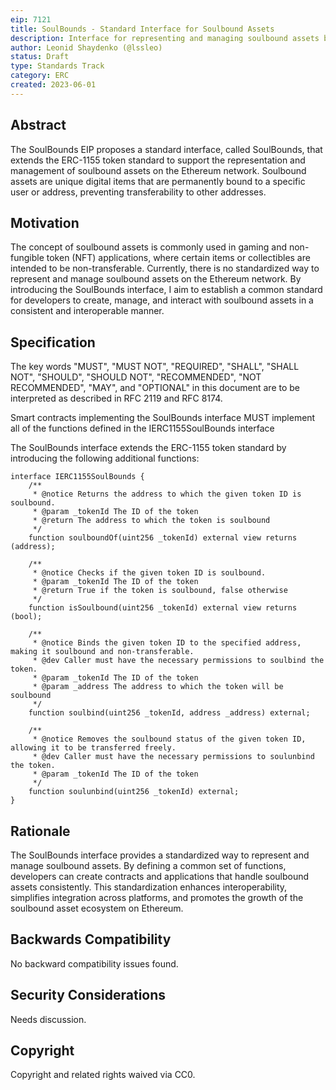 ```yaml
---
eip: 7121
title: SoulBounds - Standard Interface for Soulbound Assets
description: Interface for representing and managing soulbound assets based on the ERC-1155 token standard
author: Leonid Shaydenko (@lssleo)
status: Draft
type: Standards Track
category: ERC
created: 2023-06-01
---
```


## Abstract

The SoulBounds EIP proposes a standard interface, called SoulBounds, that extends the ERC-1155 token standard to support the representation and management of soulbound assets on the Ethereum network. Soulbound assets are unique digital items that are permanently bound to a specific user or address, preventing transferability to other addresses.

## Motivation

The concept of soulbound assets is commonly used in gaming and non-fungible token (NFT) applications, where certain items or collectibles are intended to be non-transferable. Currently, there is no standardized way to represent and manage soulbound assets on the Ethereum network. By introducing the SoulBounds interface, I aim to establish a common standard for developers to create, manage, and interact with soulbound assets in a consistent and interoperable manner.

## Specification

The key words "MUST", "MUST NOT", "REQUIRED", "SHALL", "SHALL NOT", "SHOULD", "SHOULD NOT", "RECOMMENDED", "NOT RECOMMENDED", "MAY", and "OPTIONAL" in this document are to be interpreted as described in RFC 2119 and RFC 8174.

Smart contracts implementing the SoulBounds interface MUST implement all of the functions defined in the IERC1155SoulBounds interface


The SoulBounds interface extends the ERC-1155 token standard by introducing the following additional functions:

```solidity
interface IERC1155SoulBounds {
    /**
     * @notice Returns the address to which the given token ID is soulbound.
     * @param _tokenId The ID of the token
     * @return The address to which the token is soulbound
     */
    function soulboundOf(uint256 _tokenId) external view returns (address);

    /**
     * @notice Checks if the given token ID is soulbound.
     * @param _tokenId The ID of the token
     * @return True if the token is soulbound, false otherwise
     */
    function isSoulbound(uint256 _tokenId) external view returns (bool);

    /**
     * @notice Binds the given token ID to the specified address, making it soulbound and non-transferable.
     * @dev Caller must have the necessary permissions to soulbind the token.
     * @param _tokenId The ID of the token
     * @param _address The address to which the token will be soulbound
     */
    function soulbind(uint256 _tokenId, address _address) external;

    /**
     * @notice Removes the soulbound status of the given token ID, allowing it to be transferred freely.
     * @dev Caller must have the necessary permissions to soulunbind the token.
     * @param _tokenId The ID of the token
     */
    function soulunbind(uint256 _tokenId) external;
}
```

## Rationale

The SoulBounds interface provides a standardized way to represent and manage soulbound assets. By defining a common set of functions, developers can create contracts and applications that handle soulbound assets consistently. This standardization enhances interoperability, simplifies integration across platforms, and promotes the growth of the soulbound asset ecosystem on Ethereum.

## Backwards Compatibility

No backward compatibility issues found.

## Security Considerations

Needs discussion.

## Copyright

Copyright and related rights waived via CC0.
